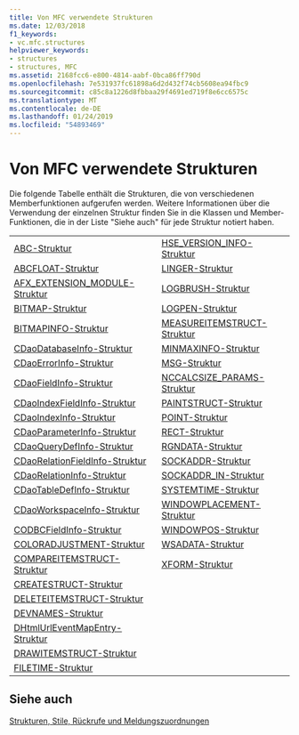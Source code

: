 ```yaml
---
title: Von MFC verwendete Strukturen
ms.date: 12/03/2018
f1_keywords:
- vc.mfc.structures
helpviewer_keywords:
- structures
- structures, MFC
ms.assetid: 2168fcc6-e800-4814-aabf-0bca86ff790d
ms.openlocfilehash: 7e531937fc61898a6d2d432f74cb5608ea94fbc9
ms.sourcegitcommit: c85c8a1226d8fbbaa29f4691ed719f8e6cc6575c
ms.translationtype: MT
ms.contentlocale: de-DE
ms.lasthandoff: 01/24/2019
ms.locfileid: "54893469"
---
```

# <a name="structures-used-by-mfc"></a>Von MFC verwendete Strukturen

Die folgende Tabelle enthält die Strukturen, die von verschiedenen Memberfunktionen aufgerufen werden. Weitere Informationen über die Verwendung der einzelnen Struktur finden Sie in die Klassen und Member-Funktionen, die in der Liste "Siehe auch" für jede Struktur notiert haben.

|||
|-|-|
|[ABC-Struktur](/windows/desktop/api/wingdi/ns-wingdi-_abc)|[HSE_VERSION_INFO-Struktur](../../mfc/reference/hse-version-info-structure.md)|
|[ABCFLOAT-Struktur](/windows/desktop/api/wingdi/ns-wingdi-_abcfloat)|[LINGER-Struktur](/windows/desktop/api/winsock/ns-winsock-linger)|
|[AFX_EXTENSION_MODULE-Struktur](../../mfc/reference/afx-extension-module-structure.md)|[LOGBRUSH-Struktur](/windows/desktop/api/wingdi/ns-wingdi-taglogbrush)|
|[BITMAP-Struktur](/windows/desktop/api/wingdi/ns-wingdi-tagbitmap)|[LOGPEN-Struktur](/windows/desktop/api/Wingdi/ns-wingdi-taglogpen)|
|[BITMAPINFO-Struktur](/windows/desktop/api/wingdi/ns-wingdi-tagbitmapinfo)|[MEASUREITEMSTRUCT-Struktur](/windows/desktop/api/winuser/ns-winuser-tagmeasureitemstruct)|
|[CDaoDatabaseInfo-Struktur](../../mfc/reference/cdaodatabaseinfo-structure.md)|[MINMAXINFO-Struktur](/windows/desktop/api/winuser/ns-winuser-tagminmaxinfo)|
|[CDaoErrorInfo-Struktur](../../mfc/reference/cdaoerrorinfo-structure.md)|[MSG-Struktur](/windows/desktop/api/winuser/ns-winuser-tagmsg)|
|[CDaoFieldInfo-Struktur](../../mfc/reference/cdaofieldinfo-structure.md)|[NCCALCSIZE_PARAMS-Struktur](/windows/desktop/api/winuser/ns-winuser-tagnccalcsize_params)|
|[CDaoIndexFieldInfo-Struktur](../../mfc/reference/cdaoindexfieldinfo-structure.md)|[PAINTSTRUCT-Struktur](/windows/desktop/api/winuser/ns-winuser-tagpaintstruct)|
|[CDaoIndexInfo-Struktur](../../mfc/reference/cdaoindexinfo-structure.md)|[POINT-Struktur](/windows/desktop/api/windef/ns-windef-tagpoint)|
|[CDaoParameterInfo-Struktur](../../mfc/reference/cdaoparameterinfo-structure.md)|[RECT-Struktur](/windows/desktop/api/windef/ns-windef-tagrect)|
|[CDaoQueryDefInfo-Struktur](../../mfc/reference/cdaoquerydefinfo-structure.md)|[RGNDATA-Struktur](/windows/desktop/api/wingdi/ns-wingdi-_rgndata)|
|[CDaoRelationFieldInfo-Struktur](../../mfc/reference/cdaorelationfieldinfo-structure.md)|[SOCKADDR-Struktur](/windows/desktop/winsock/sockaddr-2)|
|[CDaoRelationInfo-Struktur](../../mfc/reference/cdaorelationinfo-structure.md)|[SOCKADDR_IN-Struktur](/windows/desktop/winsock/sockaddr-2)|
|[CDaoTableDefInfo-Struktur](../../mfc/reference/cdaotabledefinfo-structure.md)|[SYSTEMTIME-Struktur](/windows/desktop/api/minwinbase/ns-minwinbase-systemtime)
|[CDaoWorkspaceInfo-Struktur](../../mfc/reference/cdaoworkspaceinfo-structure.md)|[WINDOWPLACEMENT-Struktur](/windows/desktop/api/winuser/ns-winuser-tagwindowplacement)|
|[CODBCFieldInfo-Struktur](../../mfc/reference/codbcfieldinfo-structure.md)|[WINDOWPOS-Struktur](/windows/desktop/api/winuser/ns-winuser-tagwindowpos)
|[COLORADJUSTMENT-Struktur](/windows/desktop/api/wingdi/ns-wingdi-tagcoloradjustment)|[WSADATA-Struktur](/windows/desktop/api/winsock2/ns-winsock2-wsadata)|
|[COMPAREITEMSTRUCT-Struktur](/windows/desktop/api/winuser/ns-winuser-tagcompareitemstruct)|[XFORM-Struktur](/windows/desktop/api/wingdi/ns-wingdi-tagxform)|
|[CREATESTRUCT-Struktur](/windows/desktop/api/winuser/ns-winuser-tagcreatestructa)||
|[DELETEITEMSTRUCT-Struktur](/windows/desktop/api/winuser/ns-winuser-tagdeleteitemstruct)||
|[DEVNAMES-Struktur](/windows/desktop/api/commdlg/ns-commdlg-tagdevnames)||
|[DHtmlUrlEventMapEntry-Struktur](../../mfc/reference/dhtmlurleventmapentry-structure.md)||
|[DRAWITEMSTRUCT-Struktur](/windows/desktop/api/winuser/ns-winuser-tagdrawitemstruct)||
|[FILETIME-Struktur](/windows/desktop/api/minwinbase/ns-minwinbase-filetime)||

## <a name="see-also"></a>Siehe auch

[Strukturen, Stile, Rückrufe und Meldungszuordnungen](../../mfc/reference/structures-styles-callbacks-and-message-maps.md)


